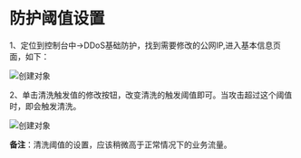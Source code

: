 # 防护阈值设置

1、定位到控制台中->DDoS基础防护，找到需要修改的公网IP,进入基本信息页面，如下：

![创建对象](https://github.com/jdcloudcom/cn/blob/edit/image/Basic%20Anti-DDos/threshold01.png)

2、单击清洗触发值的修改按钮，改变清洗的触发阈值即可。当攻击超过这个阈值时，即会触发清洗。

![创建对象](https://github.com/jdcloudcom/cn/blob/edit/image/Basic%20Anti-DDos/threshold02.png)

**备注**：清洗阈值的设置，应该稍微高于正常情况下的业务流量。
